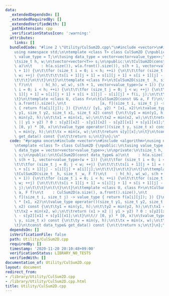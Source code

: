 ```yaml
---
data:
  _extendedDependsOn: []
  _extendedRequiredBy: []
  _extendedVerifiedWith: []
  _pathExtension: cpp
  _verificationStatusIcon: ':warning:'
  attributes:
    links: []
  bundledCode: "#line 2 \"Utility/CulSum2D.cpp\"\n#include <vector>\n#include <algorithm>\n\
    using namespace std;\n\ntemplate <class T> class CulSum2D {\npublic:\n\tusing\
    \ value_type = T;\n\tusing data_type = vector<vector<value_type>>;\n\nprivate:\n\
    \tsize_t h, w;\n\tvector<vector<T>> s;\n\npublic:\n\tCulSum2D(const data_type&\
    \ a)\n\t    : h(a.size()), w(a.front().size()), s(h + 1, vector<value_type>(w\
    \ + 1)) {\n\t\tfor (size_t i = 0; i < h; ++i) {\n\t\t\tfor (size_t j = 0; j <\
    \ w; ++j) {\n\t\t\t\ts[i + 1][j + 1] = s[i][j + 1] + s[i + 1][j] - s[i][j] + a[i][j];\n\
    \t\t\t}\n\t\t}\n\t}\n\ttemplate <class F>\n\tCulSum2D(size_t _h, size_t _w, F\
    \ f)\n\t    : h(_h), w(_w), s(h + 1, vector<value_type>(w + 1)) {\n\t\tfor (size_t\
    \ i = 0; i < h; ++i) {\n\t\t\tfor (size_t j = 0; j < w; ++j) {\n\t\t\t\ts[i +\
    \ 1][j + 1] = s[i][j + 1] + s[i + 1][j] - s[i][j] + f(i, j);\n\t\t\t}\n\t\t}\n\
    \t}\n\ttemplate <class U, class F>\n\tCulSum2D(const U& a, F f)\n\t    : CulSum2D(a.size(),\
    \ a.front().size(),\n\t               [a, f](size_t i, size_t j) -> value_type\
    \ { return f(a[i][j]); }) {}\n\t// [y1, y2) * [x1, x2)\n\tvalue_type operator()(size_t\
    \ y1, size_t y2, size_t x1, size_t x2) const {\n\t\ty1 = min(y1, h);\n\t\ty2 =\
    \ min(y2, h);\n\t\tx1 = min(x1, w);\n\t\tx2 = min(x2, w);\n\t\treturn (x1 > x2\
    \ || y1 > y2) ? 0 : s[y2][x2] - s[y1][x2] - s[y2][x1] + s[y1][x1];\n\t}\n\t//\
    \ [0, y) * [0, x)\n\tvalue_type operator()(size_t y, size_t x) const {\n\t\ty\
    \ = min(y, h);\n\t\tx = min(x, w);\n\t\treturn s[y][x];\n\t}\n\tconst data_type&\
    \ get_data() const {\n\t\treturn s;\n\t}\n};\n"
  code: "#pragma once\n#include <vector>\n#include <algorithm>\nusing namespace std;\n\
    \ntemplate <class T> class CulSum2D {\npublic:\n\tusing value_type = T;\n\tusing\
    \ data_type = vector<vector<value_type>>;\n\nprivate:\n\tsize_t h, w;\n\tvector<vector<T>>\
    \ s;\n\npublic:\n\tCulSum2D(const data_type& a)\n\t    : h(a.size()), w(a.front().size()),\
    \ s(h + 1, vector<value_type>(w + 1)) {\n\t\tfor (size_t i = 0; i < h; ++i) {\n\
    \t\t\tfor (size_t j = 0; j < w; ++j) {\n\t\t\t\ts[i + 1][j + 1] = s[i][j + 1]\
    \ + s[i + 1][j] - s[i][j] + a[i][j];\n\t\t\t}\n\t\t}\n\t}\n\ttemplate <class F>\n\
    \tCulSum2D(size_t _h, size_t _w, F f)\n\t    : h(_h), w(_w), s(h + 1, vector<value_type>(w\
    \ + 1)) {\n\t\tfor (size_t i = 0; i < h; ++i) {\n\t\t\tfor (size_t j = 0; j <\
    \ w; ++j) {\n\t\t\t\ts[i + 1][j + 1] = s[i][j + 1] + s[i + 1][j] - s[i][j] + f(i,\
    \ j);\n\t\t\t}\n\t\t}\n\t}\n\ttemplate <class U, class F>\n\tCulSum2D(const U&\
    \ a, F f)\n\t    : CulSum2D(a.size(), a.front().size(),\n\t               [a,\
    \ f](size_t i, size_t j) -> value_type { return f(a[i][j]); }) {}\n\t// [y1, y2)\
    \ * [x1, x2)\n\tvalue_type operator()(size_t y1, size_t y2, size_t x1, size_t\
    \ x2) const {\n\t\ty1 = min(y1, h);\n\t\ty2 = min(y2, h);\n\t\tx1 = min(x1, w);\n\
    \t\tx2 = min(x2, w);\n\t\treturn (x1 > x2 || y1 > y2) ? 0 : s[y2][x2] - s[y1][x2]\
    \ - s[y2][x1] + s[y1][x1];\n\t}\n\t// [0, y) * [0, x)\n\tvalue_type operator()(size_t\
    \ y, size_t x) const {\n\t\ty = min(y, h);\n\t\tx = min(x, w);\n\t\treturn s[y][x];\n\
    \t}\n\tconst data_type& get_data() const {\n\t\treturn s;\n\t}\n};\n"
  dependsOn: []
  isVerificationFile: false
  path: Utility/CulSum2D.cpp
  requiredBy: []
  timestamp: '2020-11-20 20:10:48+09:00'
  verificationStatus: LIBRARY_NO_TESTS
  verifiedWith: []
documentation_of: Utility/CulSum2D.cpp
layout: document
redirect_from:
- /library/Utility/CulSum2D.cpp
- /library/Utility/CulSum2D.cpp.html
title: Utility/CulSum2D.cpp
---
```

